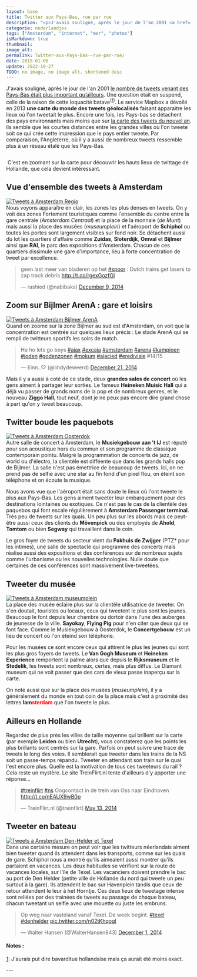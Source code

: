 ```yaml
---
layout: base
title: Twitter aux Pays-Bas, rue par rue
description: "<p>J'avais souligné, après le jour de l'an 2001 <a href='/twitter-aux-pays-bas'>le nombre de tweets venant des Pays-Bas était plus important qu’ailleurs</a"
categorie: nederlandjes
tags: ["Amsterdam", "internet", "mer", "photos"]
isMarkdown: true
thumbnail: 
image_alt: 
permalink: Twitter-aux-Pays-Bas--rue-par-rue/
date: 2015-01-06
update: 2022-10-27
TODO: no image, no image alt, shortened desc
---
```


<p>J'avais souligné, après le jour de l'an 2001 <a href="/twitter-aux-pays-bas">le nombre de tweets venant des Pays-Bas était plus important qu’ailleurs</a>. Une question était en suspend, celle de la raison de cette loquacité batave<sup>(<a name="backnote1"></a><a href="#note1">1</a>)</sup>. Le service Mapbox a dévoilé en 2013 <strong>une carte du monde des tweets géolocalisés</strong> faisant apparaitre les lieux où l'on tweetait le plus. Encore une fois, les Pays-bas se détachent des pays environnants mais moins que sur <a href="/twitter-aux-pays-bas" title="mon premier article sur twitter aux Pays-Bas">la carte des tweets du nouvel an</a>. Ils semble que les courtes distances entre les grandes villes où l'on tweete soit ce qui crée cette impression que le pays entier tweete. Par comparaison, l'Angleterre, où il y a aussi de nombreux tweets ressemble plus à un réseau étalé que les Pays-Bas.</p>

<p><a class="media-link" href="https://labs.mapbox.com/bites/00245/languages/#7/52.596/5.537"><img alt="" class="media" src="/public/images/scans/cartes/twitter-languages-map.png" style="margin: 0 auto; display: table;" /></a></p>

<p>&nbsp;C'est en zoomant sur la carte pour découvrir les hauts lieux de twittage de Hollande, que cela devient intéressant.</p>

<h2>Vue d'ensemble des tweets à Amsterdam</h2>

<p><a class="media-link" href="/public/images/scans/cartes/Tweets-Amsterdam.png"><img alt="Tweets à Amsterdam Regio" class="media" src="/public/images/scans/cartes/.Tweets-Amsterdam_m.png" style="margin: 0px auto; display: block;" title="Tweets à Amsterdam Regio" /></a>Nous voyons apparaître en clair, les zones les plus denses en tweets. On y voit des zones Fortement touristiques comme l'ensemble du centre entre la gare centrale (<em>Amsterdam Centraal</em>) et la place de la monnaie (<em>de Munt</em>) mais aussi la place des musées (<em>museumplein</em>) et l'aéroport de <strong>Schiphol</strong> ou toutes les portes sont largement visibles sur fond noir. Se détachent aussi du lot les quartiers d'affaire comme <strong>Zuidas</strong>, <strong>Sloterdijk</strong>, <strong>Omval</strong> et <strong>Bijlmer</strong> ainsi que <strong>RAI</strong>, le parc des expositions d'Amsterdam. Chacun de ces quartiers dissimule une gare d'importance, lieu à forte concentration de tweet par excellence.</p>

<div class="central">
<blockquote class="twitter-tweet" lang="en">
<p>geen last meer van bladeren op het <a href="https://twitter.com/hashtag/spoor?src=hash">#spoor</a> : Dutch trains get lasers to zap track debris <a href="http://t.co/rgexGozfGl">http://t.co/rgexGozfGl</a></p>
— rashied (@nabibaks) <a href="https://twitter.com/nabibaks/status/542419780955697152">December 9, 2014</a></blockquote>
</div>
<script async src="//platform.twitter.com/widgets.js" charset="utf-8"></script>

<h2>Zoom sur Bijlmer ArenA : gare et loisirs</h2>

<p><a class="media-link" href="/public/images/scans/cartes/Tweets-Amsterdam-Bijlmer.png"><img alt="Tweets à Amsterdam Bijlmer ArenA" class="media" src="/public/images/scans/cartes/.Tweets-Amsterdam-Bijlmer_m.png" style="margin: 0 auto; display: block;" title="Tweets à Amsterdam Bijlmer ArenA, déc. 2014" /></a>Quand on zoome sur la zone Bijlmer au sud est d'Amsterdam, on voit que la concentration est centrée sur quelques lieux précis : Le stade ArenA qui se rempli de twitteurs sportifs les soirs de match.</p>

<div class="central">
<blockquote class="twitter-tweet" lang="en">
<p>He ho lets go boys <a href="https://twitter.com/hashtag/ajax?src=hash">#ajax</a> <a href="https://twitter.com/hashtag/excaja?src=hash">#excaja</a> <a href="https://twitter.com/hashtag/amsterdam?src=hash">#amsterdam</a> <a href="https://twitter.com/hashtag/arena?src=hash">#arena</a> <a href="https://twitter.com/hashtag/kampioen?src=hash">#kampioen</a> <a href="https://twitter.com/hashtag/joden?src=hash">#joden</a> <a href="https://twitter.com/hashtag/godenzonen?src=hash">#godenzonen</a> <a href="https://twitter.com/hashtag/mokum?src=hash">#mokum</a> <a href="https://twitter.com/hashtag/ajacied?src=hash">#ajacied</a> <a href="https://twitter.com/hashtag/eredivisie?src=hash">#eredivisie</a> #14/15</p>
— £inn..♡ (@lindydeweerd) <a href="https://twitter.com/lindydeweerd/status/546659386324942848">December 21, 2014</a></blockquote>
</div>
<script async src="//platform.twitter.com/widgets.js" charset="utf-8"></script>

<p>Mais il y a aussi à coté de ce stade, deux <strong>grandes sales de concert</strong> où les gens aiment à partager leur sorties. Le fameux <strong>Heineken Muisic Hall</strong> qui a déjà vu passer de grands noms de la pop et de nombreux genres, et le nouveau <strong>Ziggo Hall</strong>, tout neuf, dont je ne peux pas encore dire grand chose à part qu'on y tweet beaucoup.</p>

<h2>Twitter boude les paquebots</h2>

<p><a class="media-link" href="/public/images/scans/cartes/Tweets-Amsterdam-Oosterdok.png"><img alt="Tweets à Amsterdam Oosterdok" class="media" src="/public/images/scans/cartes/.Tweets-Amsterdam-Oosterdok_m.png" style="margin: 0 auto; display: block;" title="Tweets à Amsterdam Oosterdok, déc. 2014" /></a>Autre salle de concert à Amsterdam, le <strong>Musiekgebouw aan ’t IJ</strong> est réputé pour son acoustique hors du commun et son programme de classique contemporain pointu. Malgré la programmation de concerts de jazz, de world ou d'électro, la clientèle est difféente que dans les grands halls pop de Bijlmer. La salle n'est pas émettrice de beaucoup de tweets. Ici, on ne prend pas de selfie avec une star au fin fond d'un pixel flou, on éteint son téléphone et on écoute la musique.</p>

<p>Nous avons vue que l'aéroport était sans doute le lieux où l'ont tweete le plus aux Pays-Bas. Les gens aiment tweeter leur embarquement pour des destinations lointaines ou exotiques. Ce n'est pas le cas de la clientèle des paquebos qui font escale régulièrement à <strong>Amsterdam Passenger terminal</strong>. Très peu de tweets sur les quais. Un peu plus sur les abords mais ce peut-être aussi ceux des clients du <strong>Mövenpick</strong> ou des employés de <strong>Ahold</strong>, <strong>Tomtom</strong> ou bien <strong>Segway</strong> qui travaillent dans le coin.</p>

<p>Le gros foyer de tweets du secteur vient du <strong>Pakhuis de Zwijger</strong> (PTZ* pour les intimes), une salle de spectacle qui programme des concerts mais réalise aussi des expositions et des conférences sur de nombreux sujets comme l'urbanisme ou les nouvelles technologies. Nulle doute que certaines de ces conférences sont massivement live-tweetées.</p>

<h2>Tweeter du musée</h2>

<p><a class="media-link" href="/public/images/scans/cartes/Tweets-Amsterdam-museumplein.png"><img alt="Tweets à Amsterdam museumplein" class="media" src="/public/images/scans/cartes/.Tweets-Amsterdam-museumplein_m.png" style="margin: 0 auto; display: block;" title="Tweets à Amsterdam museumplein, déc. 2014" /></a>La place des musée éclaire plus sur la clientèle utilisatrice de tweeter. On s'en doutait, touristes ou locaux, ceux qui tweetent le plus sont les jeunes. Beaucoup le font depuis leur chambre ou dortoir dans l'une des auberges de jeunesse de la ville. <strong>Sayokay</strong>,<strong> Flying Pig</strong> pour n'en citer que deux qui se font face. Comme le Musiekgebouw à Oosterdok, le <strong>Concertgebouw</strong> est un lieu de concert où l'on éteind son téléphone.</p>

<p>Pour les musées ce sont encore ceux qui attirent le plus les jeunes qui sont les plus gros foyers de tweets. Le<strong> Van Gogh Museum</strong> et <strong>Heineken Experience</strong> remportent la palme alors que depuis le <strong>Rijksmuseum</strong> et le <strong>Stedelik</strong>, les tweets sont nombreux, certes, mais plus diffus. Le Diamant museum qui ne voit passer que des cars de vieux passe inaperçu sur la carte.</p>

<p>On note aussi que sur la place des musées (<em>museumplein</em>), il y a généralement du monde en tout coin de la place mais c'est à proximité des lettres <strong>Iam<span style="color:#FF0000;">sterdam</span></strong> que l'on tweete le plus.</p>

<h2>Ailleurs en Hollande</h2>

<p>Regardez de plus près les villes de taille moyenne qui brillent sur la carte (par exemple <strong>Leiden</strong> ou bien <strong>Utrecht</strong>), vous constaterez que les points les plus brillants sont centrés sur la gare. Parfois on peut suivre une trace de tweets le long des voies. Il semblerait que tweeter dans les trains de la NS soit un passe-temps répandu. Tweeter en attendant son train sur le quai l'est encore plus. Quelle est la motivation de tous ces tweeteurs du rail ? Cela reste un mystère. Le site TreinFlirt.nl tente d'ailleurs d'y apporter une réponse...</p>

<div class="central">
<blockquote class="twitter-tweet" lang="en">
<p><a href="https://twitter.com/hashtag/treinflirt?src=hash">#treinflirt</a> <a href="https://twitter.com/hashtag/ns?src=hash">#ns</a> Oogcontact in de trein van Oss naar Eindhoven <a href="http://t.co/nEAUX9wB0p">http://t.co/nEAUX9wB0p</a></p>
— TreinFlirt.nl (@treinflirt) <a href="https://twitter.com/treinflirt/status/466119545770745856">May 13, 2014</a></blockquote>
</div>
<script async src="//platform.twitter.com/widgets.js" charset="utf-8"></script>

<h2>Tweeter en bateau</h2>

<p><a class="media-link" href="/public/images/scans/cartes/Tweets-Den-Helder-Texel.png"><img alt="Tweets à Amsterdam Den-Helder et Texel" class="media" src="/public/images/scans/cartes/.Tweets-Den-Helder-Texel_m.png" style="margin: 0 auto; display: block;" title="Tweets à Amsterdam Den-Helder et Texel, déc. 2014" /></a>Dans une certaine mesure on peut voir que les twitteurs néerlandais aiment bien tweeter quand ils attendent dans les transports, comme sur les quais de gare. Schiphol nous a montré qu'ils aimeaient aussi montrer qu'ils partaient en vacances. Les deux habitudes se vérifient sur la route de vacances locales, sur l'île de Texel. Les vacanciers doivent prendre le bac au port de Den Helder (petite ville de Hollande du nord qui tweete un peu surtout à la gare). Ils attendent le bac sur Havenplein tandis que ceux de retour attendent le leur à het Horntje. Ces deux lieux de tweetage intense sont reliées par des trainées de tweets au passage de chaque bateau, chacun tweetant un selfie avec une mouette ou juste les embruns.</p>

<div class="central">
<blockquote class="twitter-tweet" lang="en">
<p>Op weg naar vasteland vanaf Texel. De week begint. <a href="https://twitter.com/hashtag/texel?src=hash">#texel</a> <a href="https://twitter.com/hashtag/denhelder?src=hash">#denhelder</a> <a href="http://t.co/n02tKhqogl">pic.twitter.com/n02tKhqogl</a></p>
— Walter Hansen (@WalterHansen843) <a href="https://twitter.com/WalterHansen843/status/539347700177981440">December 1, 2014</a></blockquote>
</div>
<script async src="//platform.twitter.com/widgets.js" charset="utf-8"></script>

<h4>Notes :</h4>

<p><a name="note1"></a><a href="#backnote1">1</a>: J'aurais put dire bavarditue hollandaise mais ça aurait été moins exact.</p>
---
<!-- post notes:
Carte Amsterdam:
https://api.tiles.mapbox.com/v4/enf.c3a2de35/page.html?access_token=pk.eyJ1IjoiZW5mIiwiYSI6IkNJek92bnMifQ.xn2_Uj9RkYTGRuCGg4DXZQ#13/52.3545/4.8421 
train à Texel
https://twitter.com/TexelMijnEiland/status/543130977837776896 
sur les quais
https://twitter.com/Vincent721975/status/547024952160165888
--->
